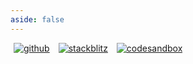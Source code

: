 ```yaml
---
aside: false
---
```


<p>
  <a title="github" href="https://github.com/flamrdevs/klass-benchmark" target="_blank" style="display: inline-block; margin: 0px 4px;">
    <img alt="github" src="https://flamrdevs.cyclic.app/core/button?v=Open in GitHub" hspace="1">
  </a>
  <a title="stackblitz" href="https://stackblitz.com/fork/github/flamrdevs/klass-examples/tree/main/astro-tailwind?title=Klass%20Astro%20Tailwind" target="_blank" style="display: inline-block; margin: 0px 4px;">
    <img alt="stackblitz" src="https://flamrdevs.cyclic.app/core/button?v=Open in StackBlitz" hspace="1">
  </a>
  <a title="codesandbox" href="https://codesandbox.io/p/sandbox/github/flamrdevs/klass-examples/tree/main/astro-tailwind" target="_blank" style="display: inline-block; margin: 0px 4px;">
    <img alt="codesandbox" src="https://flamrdevs.cyclic.app/core/button?v=Open in CodeSandbox" hspace="1">
  </a>
</p>
